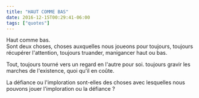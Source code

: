```yaml
---
title: "HAUT COMME BAS"
date: 2016-12-15T00:29:41-06:00
tags: ["quotes"]
---
```




Haut comme bas.\
Sont deux choses, choses auxquelles nous joueons pour toujours, toujours récupérer l'attention, toujours truander, manigancer haut ou bas.

Tout, toujours tourné vers un regard en l'autre pour soi. toujours gravir les marches de l'existence, quoi qu'il en coûte.

La défiance ou l'imploration sont-elles des choses avec lesquelles nous pouvons jouer l'imploration ou la défiance ?